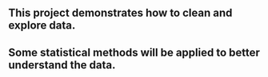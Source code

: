 ## This project demonstrates how to clean and explore data.
## Some statistical methods will be applied to better understand the data.
